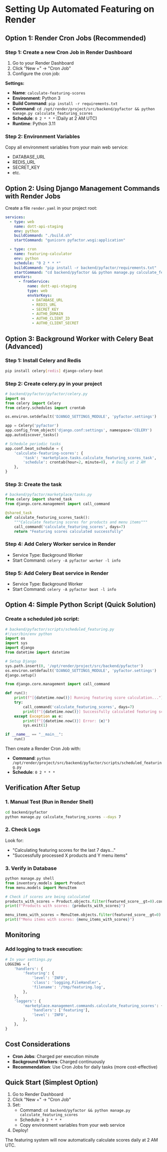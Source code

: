 # Setting Up Automated Featuring on Render

## Option 1: Render Cron Jobs (Recommended)

### Step 1: Create a new Cron Job in Render Dashboard

1. Go to your Render Dashboard
2. Click "New +" → "Cron Job"
3. Configure the cron job:

**Settings:**
- **Name**: `calculate-featuring-scores`
- **Environment**: Python 3
- **Build Command**: `pip install -r requirements.txt`
- **Command**: `cd /opt/render/project/src/backend/pyfactor && python manage.py calculate_featuring_scores`
- **Schedule**: `0 2 * * *` (Daily at 2 AM UTC)
- **Runtime**: Python 3.11

### Step 2: Environment Variables
Copy all environment variables from your main web service:
- DATABASE_URL
- REDIS_URL
- SECRET_KEY
- etc.

## Option 2: Using Django Management Commands with Render Jobs

Create a file `render.yaml` in your project root:

```yaml
services:
  - type: web
    name: dott-api-staging
    env: python
    buildCommand: "./build.sh"
    startCommand: "gunicorn pyfactor.wsgi:application"

  - type: cron
    name: featuring-calculator
    env: python
    schedule: "0 2 * * *"
    buildCommand: "pip install -r backend/pyfactor/requirements.txt"
    startCommand: "cd backend/pyfactor && python manage.py calculate_featuring_scores"
    envVars:
      - fromService:
          name: dott-api-staging
          type: web
          envVarKeys:
            - DATABASE_URL
            - REDIS_URL
            - SECRET_KEY
            - AUTH0_DOMAIN
            - AUTH0_CLIENT_ID
            - AUTH0_CLIENT_SECRET
```

## Option 3: Background Worker with Celery Beat (Advanced)

### Step 1: Install Celery and Redis
```bash
pip install celery[redis] django-celery-beat
```

### Step 2: Create celery.py in your project
```python
# backend/pyfactor/pyfactor/celery.py
import os
from celery import Celery
from celery.schedules import crontab

os.environ.setdefault('DJANGO_SETTINGS_MODULE', 'pyfactor.settings')

app = Celery('pyfactor')
app.config_from_object('django.conf:settings', namespace='CELERY')
app.autodiscover_tasks()

# Schedule periodic tasks
app.conf.beat_schedule = {
    'calculate-featuring-scores': {
        'task': 'marketplace.tasks.calculate_featuring_scores_task',
        'schedule': crontab(hour=2, minute=0),  # Daily at 2 AM
    },
}
```

### Step 3: Create the task
```python
# backend/pyfactor/marketplace/tasks.py
from celery import shared_task
from django.core.management import call_command

@shared_task
def calculate_featuring_scores_task():
    """Calculate featuring scores for products and menu items"""
    call_command('calculate_featuring_scores', days=7)
    return "Featuring scores calculated successfully"
```

### Step 4: Add Celery Worker service in Render
- Service Type: Background Worker
- Start Command: `celery -A pyfactor worker -l info`

### Step 5: Add Celery Beat service in Render
- Service Type: Background Worker
- Start Command: `celery -A pyfactor beat -l info`

## Option 4: Simple Python Script (Quick Solution)

### Create a scheduled job script:
```python
# backend/pyfactor/scripts/scheduled_featuring.py
#!/usr/bin/env python
import os
import sys
import django
from datetime import datetime

# Setup Django
sys.path.insert(0, '/opt/render/project/src/backend/pyfactor')
os.environ.setdefault('DJANGO_SETTINGS_MODULE', 'pyfactor.settings')
django.setup()

from django.core.management import call_command

def run():
    print(f"[{datetime.now()}] Running featuring score calculation...")
    try:
        call_command('calculate_featuring_scores', days=7)
        print(f"[{datetime.now()}] Successfully calculated featuring scores")
    except Exception as e:
        print(f"[{datetime.now()}] Error: {e}")
        sys.exit(1)

if __name__ == "__main__":
    run()
```

Then create a Render Cron Job with:
- **Command**: `python /opt/render/project/src/backend/pyfactor/scripts/scheduled_featuring.py`
- **Schedule**: `0 2 * * *`

## Verification After Setup

### 1. Manual Test (Run in Render Shell)
```bash
cd backend/pyfactor
python manage.py calculate_featuring_scores --days 7
```

### 2. Check Logs
Look for:
- "Calculating featuring scores for the last 7 days..."
- "Successfully processed X products and Y menu items"

### 3. Verify in Database
```python
python manage.py shell
from inventory.models import Product
from menu.models import MenuItem

# Check if scores are being calculated
products_with_scores = Product.objects.filter(featured_score__gt=0).count()
print(f"Products with scores: {products_with_scores}")

menu_items_with_scores = MenuItem.objects.filter(featured_score__gt=0).count()
print(f"Menu items with scores: {menu_items_with_scores}")
```

## Monitoring

### Add logging to track execution:
```python
# In your settings.py
LOGGING = {
    'handlers': {
        'featuring': {
            'level': 'INFO',
            'class': 'logging.FileHandler',
            'filename': '/tmp/featuring.log',
        },
    },
    'loggers': {
        'marketplace.management.commands.calculate_featuring_scores': {
            'handlers': ['featuring'],
            'level': 'INFO',
        },
    },
}
```

## Cost Considerations

- **Cron Jobs**: Charged per execution minute
- **Background Workers**: Charged continuously
- **Recommendation**: Use Cron Jobs for daily tasks (more cost-effective)

## Quick Start (Simplest Option)

1. Go to Render Dashboard
2. Click "New +" → "Cron Job"
3. Set:
   - Command: `cd backend/pyfactor && python manage.py calculate_featuring_scores`
   - Schedule: `0 2 * * *`
   - Copy environment variables from your web service
4. Deploy!

The featuring system will now automatically calculate scores daily at 2 AM UTC.